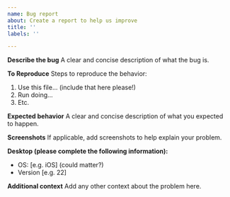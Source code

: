 ```yaml
---
name: Bug report
about: Create a report to help us improve
title: ''
labels: ''

---
```


**Describe the bug**
A clear and concise description of what the bug is.

**To Reproduce**
Steps to reproduce the behavior:
1. Use this file... (include that here please!)
2. Run doing...
3. Etc. 

**Expected behavior**
A clear and concise description of what you expected to happen.

**Screenshots**
If applicable, add screenshots to help explain your problem.

**Desktop (please complete the following information):**
 - OS: [e.g. iOS] (could matter?)
 - Version [e.g. 22]

**Additional context**
Add any other context about the problem here.

